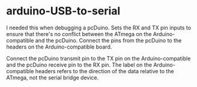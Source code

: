 # arduino-USB-to-serial

I needed this when debugging a pcDuino. Sets the RX and TX pin inputs to ensure that there's no conflict between the ATmega on the Arduino-compatible and the pcDuino. Connect the pins from the pcDuino to the headers on the Arduino-compatible board. 

Connect the pcDuino transmit pin to the TX pin on the Arduino-compatible and the pcDuino receive pin to the RX pin. The label on the Arduino-compatible headers refers to the direction of the data relative to the ATmega, not the serial bridge device.
